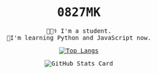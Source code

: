 <div align="center">
<samp>
  
# 0827MK
  
👩🏻‍⚕️ I'm a student.  
📖I'm learning Python and JavaScript now.  

[![Top Langs](https://github-readme-stats.vercel.app/api/top-langs/?username=0827MK&layout=compact&theme=onedark)](https://github.com/anuraghazra/github-readme-stats)

![GitHub Stats Card](https://github-readme-stats.vercel.app/api?username=0827MK)

  </samp>
  </div>
